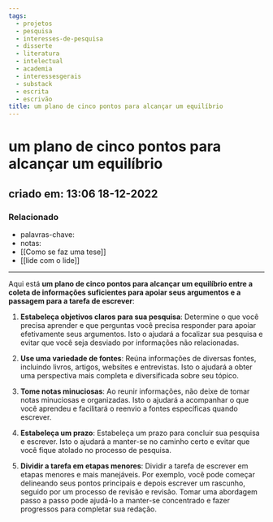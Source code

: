 ```yaml
---
tags:
  - projetos
  - pesquisa
  - interesses-de-pesquisa
  - disserte
  - literatura
  - intelectual
  - academia
  - interessesgerais
  - substack
  - escrita
  - escrivão
title: um plano de cinco pontos para alcançar um equilíbrio
---
```

# um plano de cinco pontos para alcançar um equilíbrio
## criado em: 13:06 18-12-2022

### Relacionado
- palavras-chave: 
- notas: 
- [[Como se faz uma tese]]
- [[lide com o lide]]

---
Aqui está **um plano de cinco pontos para alcançar um equilíbrio entre a coleta de informações suficientes para apoiar seus argumentos e a passagem para a tarefa de escrever**:

1.  **Estabeleça objetivos claros para sua pesquisa**: Determine o que você precisa aprender e que perguntas você precisa responder para apoiar efetivamente seus argumentos. Isto o ajudará a focalizar sua pesquisa e evitar que você seja desviado por informações não relacionadas.
    
2.  **Use uma variedade de fontes**: Reúna informações de diversas fontes, incluindo livros, artigos, websites e entrevistas. Isto o ajudará a obter uma perspectiva mais completa e diversificada sobre seu tópico.
    
3.  **Tome notas minuciosas**: Ao reunir informações, não deixe de tomar notas minuciosas e organizadas. Isto o ajudará a acompanhar o que você aprendeu e facilitará o reenvio a fontes específicas quando escrever.
    
4.  **Estabeleça um prazo**: Estabeleça um prazo para concluir sua pesquisa e escrever. Isto o ajudará a manter-se no caminho certo e evitar que você fique atolado no processo de pesquisa.
    
5.  **Dividir a tarefa em etapas menores**: Dividir a tarefa de escrever em etapas menores e mais manejáveis. Por exemplo, você pode começar delineando seus pontos principais e depois escrever um rascunho, seguido por um processo de revisão e revisão. Tomar uma abordagem passo a passo pode ajudá-lo a manter-se concentrado e fazer progressos para completar sua redação.